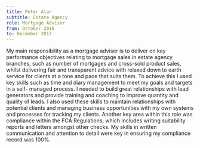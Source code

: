 ```yaml
---
title: Peter Alan 
subtitle: Estate Agency
role: Mortgage Advisor
from: October 2016
to: December 2017
---
```

My main responsibility as a mortgage adviser is to deliver on key performance objectives relating to mortgage sales in estate agency branches, such as number of mortgages and cross-sold product sales, whilst delivering fair and transparent advice with relaxed down to earth service for clients at a tone and pace that suits them. To achieve this I used key skills such as time and diary management to meet my goals and targets in a self- managed process. I needed to build great relationships with lead generators and provide training and coaching to improve quantity and quality of leads. I also used these skills to maintain relationships with potential clients and managing business opportunities with my own systems and processes for tracking my clients. Another key area within this role was compliance within the FCA Regulations, which includes writing suitability reports and letters amongst other checks. My skills in written communication and attention to detail were key in ensuring my compliance record was 100%.
